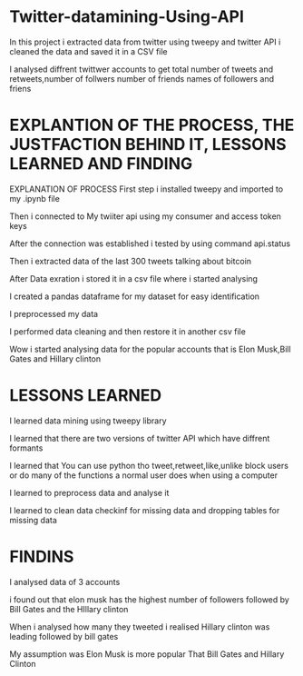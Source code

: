 # Twitter-datamining-Using-API
In this project i extracted data from twitter using tweepy and twitter API 
i cleaned the data and saved it in a CSV file

I analysed diffrent twittwer accounts to get total number of tweets and retweets,number of follwers number of friends
names of followers and friens
# EXPLANTION OF THE PROCESS, THE JUSTFACTION BEHIND IT, LESSONS LEARNED AND FINDING
EXPLANATION OF PROCESS
First step i installed tweepy and imported to my .ipynb file

Then i connected to My twiiter api using my consumer and access token keys

After the connection was established i tested by using command api.status

Then i extracted data of the last 300 tweets talking about bitcoin

After Data exration i stored it in a csv file where i started analysing

I created a pandas dataframe for my dataset for easy identification

I preprocessed my data

I performed data cleaning and then restore it in another csv file

Wow i started analysing data for the popular accounts that is Elon Musk,Bill Gates and Hillary clinton

# LESSONS LEARNED
I learned data mining using tweepy library

I learned that there are two versions of twitter API which have diffrent formants

I learned that You can use python tho tweet,retweet,like,unlike block users or do many of the functions a normal user does when using a computer

I learned to preprocess data and analyse it

I learned to clean data checkinf for missing data and dropping tables for missing data

# FINDINS
I analysed data of 3 accounts

i found out that elon musk has the highest number of followers followed by Bill Gates and the HIllary clinton

When i analysed how many they tweeted i realised Hillary clinton was leading followed by bill gates

My assumption was Elon Musk is more popular That Bill Gates and Hillary Clinton
